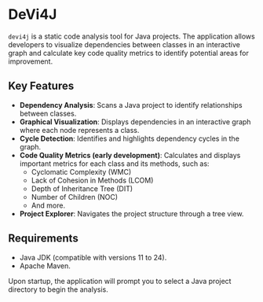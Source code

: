 # DeVi4J

`devi4j` is a static code analysis tool for Java projects. The application allows developers to visualize dependencies between classes in an interactive graph and calculate key code quality metrics to identify potential areas for improvement.

## Key Features

*   **Dependency Analysis**: Scans a Java project to identify relationships between classes.
*   **Graphical Visualization**: Displays dependencies in an interactive graph where each node represents a class.
*   **Cycle Detection**: Identifies and highlights dependency cycles in the graph.
*   **Code Quality Metrics (early development)**: Calculates and displays important metrics for each class and its methods, such as:
    *   Cyclomatic Complexity (WMC)
    *   Lack of Cohesion in Methods (LCOM)
    *   Depth of Inheritance Tree (DIT)
    *   Number of Children (NOC)
    *   And more.
*   **Project Explorer**: Navigates the project structure through a tree view.

## Requirements

*   Java JDK (compatible with versions 11 to 24).
*   Apache Maven.

Upon startup, the application will prompt you to select a Java project directory to begin the analysis.
